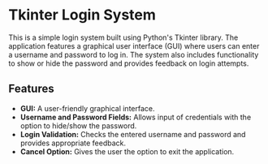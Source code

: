 # Tkinter Login System

This is a simple login system built using Python's Tkinter library. The application features a graphical user interface (GUI) where users can enter a username and password to log in. The system also includes functionality to show or hide the password and provides feedback on login attempts.

## Features

- **GUI:** A user-friendly graphical interface.
- **Username and Password Fields:** Allows input of credentials with the option to hide/show the password.
- **Login Validation:** Checks the entered username and password and provides appropriate feedback.
- **Cancel Option:** Gives the user the option to exit the application.
